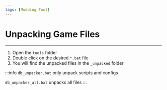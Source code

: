 ```yaml
---
tags: [Modding Tool]
---
```


# Unpacking Game Files

___

1. Open the `tools` folder
2. Double click on the desired `*.bat` file
3. You will find the unpacked files in the `_unpacked` folder

:::info
`db_unpacker.bat` only unpack scripts and configs

`db_unpacker_all.bat` unpacks all files
:::
